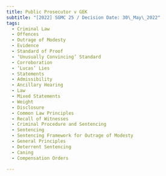 ```yaml
---
title: Public Prosecutor v GEK
subtitle: "[2022] SGMC 25 / Decision Date: 30\_May\_2022"
tags:
  - Criminal Law
  - Offences
  - Outrage of Modesty
  - Evidence
  - Standard of Proof
  - ‘Unusually Convincing’ Standard
  - Corroboration
  - ‘Lucas’ Lies
  - Statements
  - Admissibility
  - Ancillary Hearing
  - Law
  - Mixed Statements
  - Weight
  - Disclosure
  - Common Law Principles
  - Recall of Witnesses
  - Criminal Procedure and Sentencing
  - Sentencing
  - Sentencing Framework for Outrage of Modesty
  - General Principles
  - Deterrent Sentencing
  - Caning
  - Compensation Orders

---
```

